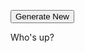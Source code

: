 <html>
<body>

<button type="button" onclick="myFunction()">Generate New</button>

<p id="character">Who's up?</p>

<script>

function choice(thing){
    return thing[Math.floor(Math.random() * thing.length)];
}

function remove(arr, value) {
  var index = arr.indexOf(value);
  if (index > -1) {
    arr.splice(index, 1);
  }
  return arr;
}

function myFunction() { 

var skills = ['Linguistics', 'Zoology', 'Botany', 'Geology', 'Industrial Equipment', 'Jury-Rigging', 'Chemistry',
          'Computers', 'Zero-G', 'Mathematics', 'Art', 'Archaeology', 'Theology', 'Military Training', 'Rimwise', 'Athletics']

var char = {charclass : choice(['Marine','Android','Scientist','Teamster'])}
             
char.strength = Math.floor(Math.random() * 10) + Math.floor(Math.random() * 10) + 22
char.speed = Math.floor(Math.random() * 10) + Math.floor(Math.random() * 10) + 22
char.intellect = Math.floor(Math.random() * 10) + Math.floor(Math.random() * 10) + 22
char.combat = Math.floor(Math.random() * 10) + Math.floor(Math.random() * 10) + 22

char.sanity = Math.floor(Math.random() * 10) + Math.floor(Math.random() * 10) + 12
char.fear = Math.floor(Math.random() * 10) + Math.floor(Math.random() * 10) + 12
char.body = Math.floor(Math.random() * 10) + Math.floor(Math.random() * 10) + 12

char.wounds = 2
char.health = Math.floor(Math.random() * 10) + 11

if (char.charclass == 'Marine'){
    char.combat += 10
    char.body += 10
    char.fear += 20
    char.wounds = 3
    
	skills = remove(skills,'Military Training')
	skills = remove(skills,'Athletics')
	var randSkill = choice(skills)
	skills = remove(skills,randSkill)
  char.skills = 'Military Training, Athletics, ' + choice(['and ' + choice(['Tactics', 'Wilderness Survival', 'Firearms', 'Hand-to-Hand Combat']), 
                                                               randSkill + ', and ' + choice(skills)])
    
	char.loadout = choice(['Tank Top and Camo Pants (AP 1), Combat Knife (as Scalpel), Stimpak x1',
                'Advanced Battle Dress (AP 10), Flame Thrower, Boarding Axe',
                'Standard Battle Dress (AP 7), Combat Shotgun (4 rnds), Rucksack, Camping Gear',
                'Standard Battle Dress (AP 7), Pulse Rifle (3 mags), Infrared Goggles',
                'Standard Battle Dress (AP 7), Smart Rifle (3 mags), Binoculars, Personal Locator',
                'Standard Battles Dress (AP 7), SMG (3 mags), MRE x7',
                'Fatigues (AP 2), Combat Shotgun (2 rnds), Dog, Leash, Tennis Ball',
                'Fatigues (AP 2), Revolver (12 rnds), Single Frag Grenade',
                'Dress Uniform (AP 1), Revolver (1 rnd), Challenge Coin',
                'Advanced Battle Dress (AP 10), Heavy Machine Gun (1 can of ammo), HUD])'])
}

if (char.charclass == 'Android'){
    char.intellect += 20
    char.fear += 60
    char.wounds = 3
    var mod_stat = choice(['strength','speed','intellect','combat'])
    char[mod_stat] -= 10
    
	skills = remove(skills,'Linguistics')
	skills = remove(skills,'Computers')
	skills = remove(skills,'Mathematics')
	var randSkill = choice(skills)
	skills = remove(skills,randSkill)
    char.skills = 'Linguistics, Computers, Mathematics, ' + choice(['and ' + choice(['Hacking','Physics']),
                                                                       randSkill + ', and ' + choice(skills)])
    
	char.loadout = choice(['Vaccsuit (AP 3), Smart Rifle (2 mags), Infrared Goggles, Mylar Blanket',
                'Vaccsuit (AP 3), Revolver (12 rnds), Long-range Comms, Satchel',
                'Hazard Suit (AP 5), Revolver (6 rnds), Defibrillator, First Aid Kit, Flashlight',
                'Hazard Suit (AP 5), Foam Gun (2 charges), Sample Collection Kit, Screwdriver',
                'Standard Battle Dress (AP 7), Tranq Pistol (3 shots), Paracord (100m)',
                'Standard Crew Attire (AP 1), Stun Baton, Small Pet',
                'Standard Crew Attire (AP 1), Scalpel, Bioscanner',
                'Standard Crew Attire (AP 1), 1 Frag Grenade, Pen Knife',
                'Manufacturer Supplied Attire (AP 1), 1 Jump-9 Ticket (blank)',
                'Corporate Attire (AP 1), VIP Corporate Key Card'])
}
    
if (char.charclass == 'Scientist'){
    char.intellect += 10
    char.sanity += 30
    var mod_stat = choice(['strength','speed','intellect','combat'])
    char[mod_stat] += 5

    var doctorate = choice(['Sophontology', 'Exobiology', 'Surgery', 'Planetology', 'Robotics', 'Engineering',
                        'Cybernetics', 'Artificial Intelligence', 'Hyperspace', 'Xenoesotericism'])
    
    var masters = choice({'Sophontology': ['Psychology'], 'Exobiology': ['Pathology'], 'Surgery': ['Pathology', 'Field Medicine'],
                      'Planetology': ['Ecology', 'Asteroid Mining'], 'Robotics': ['Mechanical Repair'], 'Engineering': ['Mechanical Repair'],
                      'Cybernetics': ['Mechanical Repair'], 'Artificial Intelligence': ['Hacking'],
                      'Hyperspace': ['Piloting', 'Physics', 'Mysticism'], 'Xenoesotericism': ['Mysticism']}[doctorate])
    
    var bach = choice({'Psychology': ['Zoology'], 'Pathology': ['Zoology', 'Botany'], 'Field Medicine': ['Zoology', 'Botany'],
                   'Ecology': ['Botany', 'Geology'], 'Asteroid Mining': ['Geology', 'Industrial Equipment'],
                   'Mechanical Repair': ['Industrial Equipment', 'Jury-Rigging', 'Chemistry', 'Military Training'], 'Hacking': ['Computers'],
                   'Piloting': ['Zero-G'], 'Physics': ['Mathematics'], 'Mysticism': ['Art', 'Archaeology', 'Theology']}[masters])

    skills = remove(skills,bach)
    
    char.skills = bach + ', ' + masters + ', and ' + doctorate + '; and also ' + choice(skills)

    char.loadout = choice(['Hazard Suit (AP 5), Tranq Pistol (3 charges), Bioscanner, Sample Collection Kit',
                'Hazard Suit (AP 5), Flamethrower (1 charge), Pain Pills, Electronic Tool Set',
                'Vaccsuit (AP 3), Rigging Gun, Sample Collection Kit, Flashlight, Lab Rat',
                'Vaccsuit (AP 3), Foam Gun (2 charges), Foldable Stretcher, First Aid Kit, Radiation Pills',
                'Lab Coat (AP 1), Screwdriver, Medscanner, Vaccine (1 dose)',
                'Lab Coat (AP 1), Cybernetic Diagnostic Scanner, Portable Computer Terminal',
                'Scrubs (AP 1), Scalpel, Automed x6, Oxygen Tank with Filter Mask',
                'Scrubs (AP 1), Vial of Acid, Mylar Blanket, First Aid Kit',
                'Standard Crew Attire (AP 1), Utility Knife, Cybernetic Diagnostic Scanner, Duct Tape',
                'Civilian Clothes (AP 1), Briefcase, Prescription Pad, Fountain Pen (Poison Injector)'])
}

if (char.charclass == 'Teamster'){
    char.strength += 5
    char.speed += 5
    char.intellect += 5
    char.combat += 5
    char.sanity += 10
    char.fear += 10
    char.body += 10
    
	skills = remove(skills,'Industrial Equipment')
	skills = remove(skills, 'Zero-G')
  var jobSkill = choice(skills)
	skills = remove(skills,jobSkill)
  var jobAdvanced = {'Linguistics': [], 'Zoology': ['Psychology', 'Pathology', 'Field Medicine'],
                   'Botany': ['Pathology', 'Field Medicine', 'Ecology', 'Wilderness Survival'],'Geology': ['Ecology', 'Asteroid Mining'],
                   'Jury-Rigging': ['Mechanical Repair', 'Explosives'], 'Chemistry': ['Mechanical Repair', 'Explosives', 'Pharmacology'],
                   'Computers': ['Hacking'], 'Mathematics': ['Physics'], 'Art': ['Mysticism'], 'Archaeology': ['Mysticism'],
                   'Theology': ['Mysticism'], 'Military Training': ['Mechanical Repair', 'Explosives', 'Tactics', 'Wilderness Survival', 'Firearms'],
                   'Rimwise': ['Firearms', 'Hand-to-Hand Combat'], 'Athletics': ['Hand-to-Hand Combat']}[jobSkill]

  char.skills = 'Industrial Equipment, Zero-G, ' + jobSkill + ', and ' + choice(['Asteroid Mining', 'Mechanical Repair', 'Piloting'].concat(jobAdvanced))

	char.loadout = choice(['Vaccsuit (AP 3), Laser Cutter (charged), Patch Kit, Extra Battery',
                'Vaccsuit (AP 3), Revolver (6 rnds), Crowbar, Flashlight',
                'Vaccsuit (AP 3), Rigging Gun, Shovel, Salvage Drone',
                'Hazard Suit (AP 5), Vibechete, Spanner, Camping Gear, Water Filter',
                'Heavy Duty Work Clothes (AP 2), Explosive Charge, Detonator, Cigarettes',
                'Heavy Duty Work Clothes (AP 2), Drill, Paracord (100m), Drone',
                'Standard Crew Attire (AP 1), Combat Shotgun (4 rnds), Extension Cord (20m), Cat',
                'Standard Crew Attire (AP 1), Nail Gun (32 rnds), Head Lamp, Satchel',
                'Standard Crew Attire (AP 1), Flare Gun (2 rnds), Water Filter, Personal Locator, Subsurface Scanner',
                'Lounge Wear (AP 1), Crowbar, Pain Pills, Six Pack of Beer'])
}                                                                               
    
char.trinket = choice(['Manual: PANIC: Harbinger of Catastrophe','Pendant: Shell Fragments Suspended in Plastic',
                    'Coffee Cup, Chipped, reads: HAPPINESS IS MANDATORY','Antique Company Script (Asteroid Mine)',
                    'Pamphlet: Zen and the Art of Cargo Arrangement','Manual: Moonshining With Gun Oil & Fuel',
                    'Manual: SURVIVAL: Eat Soup With a Knife','Pair of Shot Glasses (Spent Shotgun Shells)',
                    'Miniature Chess Set, Bone, Pieces Missing','Dessicated Husk Doll', 'Key (Childhood Home)','Gyroscope, Bent, Tin',
                    'Alien Pressed Flower (common)', 'Dog Tags (Heirloom)', 'Faded Green Poker Chip','Necklace of Shell Casings',
                    'Token: “Is Your Morale Improving?”', 'Ukulele','Corroded Android Logic Core', 'Phosphorescent Sticks, Neon',
                    'Spray Paint','Pamphlet: Signs of Parasitical Infection', 'Pamphlet: The Indifferent Stars',
                    'Wanted Poster, Weathered','Manual: Treat Your Rifle Like A Lady', 'Calendar: Military Battles',
                    'Locket, Hair Braid','Bone Knife', 'Manual: Rich Captain, Poor Captain', 'Scultpure of a Rat (Gold)',
                    'Calendar: Alien Pin-Up Art', 'Campaign Poster (Home Planet)', 'Blanket, Fire Retardant',
                    'Rejected Application (Colony Ship)', 'Preserved Insectile Aberration', 'Hooded Parka, Fleece-Lined',
                    'Holographic Serpentine Dancer', 'Titanium Toothpick', 'Gun','Snake Whiskey', 'Gloves, Leather (Xenomorph Hide)',
                    'Flint Hatchet','Medical Container, Purple Powder', 'Smut (Seditious): The Captain, Ordered',
                    'Pendant: Two Astronauts form a Skull','Pills: Male Enhancement, Shoddy', 'Towel, Slightly Frayed', 'Rubik\'s Cube',
                    'Casino Playing Cards', 'Brass Knuckles', 'Stress Ball, reads: Zero Stress in Zero G','Lagomorph Foot',
                    'Fuzzy Handcuffs', 'Sputnik Pin','Moonstone Ring', 'Journal of Grudges', 'Ushanka','Manual: Mining Safety and You',
                    'Stylized Cigarette Case', 'Trucker Cap, Mesh, Grey Alien Logo','Pamphlet: Against Human Simulacrum',
                    'Ball of Assorted Gauge Wire', 'Menthol Balm','Animal Skull, 3 Eyes, Curled Horns', 'Spanner', 'Pith Helmet',
                    'Bartender’s Certification (Expired)', 'Switchblade, Ornamental', '10m x10m Tarp','Bent Wrench',
                    'Powdered Xenomorph Horn', 'I Ching, Missing Sticks','Prospecting Mug, Dented', 'Bonsai Tree, Potted', 'Kukri',
                    'Eerie Mask', 'Golf Club (Putter)', 'Trench Shovel','Ultrablack Marble', 'Trilobite Fossil',
                    'Shiv, Sharpened Butter Knife','Ivory Dice', 'Pamphlet: A Lover In Every Port', 'Taxidermied Cat',
                    'Tarot Cards, Worn, Pyrite Gilded Edges', 'Patched Overalls, Personalized', 'Pamphlet: Interpreting Sheep Dreams',
                    'Bag of Assorted Teeth', 'Fleshy Thing Sealed in a Murky Jar', 'Faded Photograph, A Windswept Heath',
                    'Ashes (A Relative)', 'Spiked Bracelet', 'Opera Glasses','DNR Beacon Necklace', 'Harmonica',
                    'Pamphlet: Android Overlords','Cigarettes (Grinning Skull)', 'Pictorial Pornography, Dogeared, Well-thumbed',
                    'Pamphlet: The Relic of Flesh','Pills: Areca Nut'])

char.patch = choice(['“I’m Not A Rocket Scientist / But You’re An Idiot”', '“I Like My Tools Clean / And My Lovers Dirty”',
                '“All Out of Fucks To Give” (Astronaut with Turned Out Pockets)', 'Medic Patch (Skull and Crossbones over Cross)',
                'Pin-Up (Nurse): “The Louder You Scream the Faster I Come”', '“Travel To Distant Places / Meet Unusual Things / Get Eaten”',
                '“Don’t Run, You’ll Only Die Tired” Backpatch', 'HMFIC (Head Mother Fucker In Charge)', 'BOHICA (Bend, Over Here It Comes Again)',
                'Red Shirt Logo', 'Dove in Crosshairs', '“I Am My Brother’s Keeper”', 'Blood Type (Reference Patch)', 'Chibi Cthulhu', '“Mama Tried”',
                'Poker Hand: Dead Man’s Hand', '“Welcome to the DANGER ZONE”', 'Black Widow Spider', 'Biohazard Symbol', 'Skull and Crossed Wrenches',
                '“My Other Ride Married You”', 'Mr. Yuck', 'Pin-Up (Succubus)', '“One Size Fits All” (Grenade)', 'Nuclear Symbol', '“DILLIGAF?”',
                'Grim Reaper Backpatch', '“Eat The Rich”', '“DRINK / FIGHT / FUCK”', 'отъебись (Get Fucked, Russian)', '“Be Sure: Doubletap”',
                '“Work Hard / Party Harder”', '“Smooth Operator”', 'Flame Emoji', 'Mudflap Girl', 'Atom Symbol', 'Smiley Face (Glow in the Dark)',
                'Fun Meter (reads: Bad Time)', '“For Science!”', '“Smile: Big Brother is Watching”', '“GAME OVER” (Bride & Groom)', '“Actually, I AM A Rocket Scientist”',
                'Jolly Roger', 'Heart', '“Help Wanted”', 'Viking Skull', '“IMPROVE / ADAPT / OVERCOME”', 'Princess', '“APEX PREDATOR” (Sabertooth Skull)',
                '“SUCK IT UP”', '“NOMAD”', 'Pin-Up (Ace of Spades)', '“Cowboy Up” (Crossed Revolvers)', '“GOOD BOY”', 'Queen of Hearts', '“Troubleshooter”',
                'Dice (Snake Eyes)', 'Security Guard', 'NASA Logo', '“#1 Worker”', '“LONER”', 'Crossed Hammers with Wings', '“Good” (Brain)',
                'Front Towards Enemy (Claymore Mine)', '“Keep Well Lubricated”', '“Bad Bitch”', 'Pin-Up (Riding Missile)', 'Soviet Hammer & Sickle',
                '“Too Pretty To Die”', 'FUBAR', '“Plays Well With Others”', '“Fuck Forever” (Roses)', '“I’m A (Love) Machine”', '“Live Free and Die”', 'Icarus',
                'Pin-Up (Mechanic)', '“IF I’M RUNNING KEEP UP” Backpatch', '”Girl’s Best Friend” (Diamond)', 'HELLO MY NAME IS:', '“Meat Bag”',
                'Risk of Electrocution Symbol', '“Powered By Coffee”', '“I Am Not A Robot”', 'Inverted Cross', '“Take Me To Your Leader” (UFO)', 'Red Gear',
                '“Do You Sign My Paychecks?” Backpatch', '“DO YOUR JOB”', '“I Can’t Fix Stupid”', '“I ♥ Myself”', '“Take My Life (Please)”',
                '“Space IS My Home” (Sad Astronaut)', 'Double Cherry', '“Upstanding Citizen”', 'All Seeing Eye', '“Volunteer”',
                'Allergic To Bullshit (Medical Style Patch)', '“Do I LOOK Like An Expert?”', '“Solve Et Coagula” (Baphomet)', '“Fix Me First” (Caduceus)'])


var output = `You are ${(char.charclass == 'Android') ? 'an' : 'a'} ${char.charclass}. Your stats are:<br>
STR: ${char.strength}, SPD: ${char.speed}, INT: ${char.intellect}, CMB: ${char.combat}<br>
SAN: ${char.sanity}, FER: ${char.fear}, BOD: ${char.body}<br>
You have ${char.wounds} wounds with ${char.health} health each and start with 2 stress.<br>
<br>
You're carrying: ${char.loadout}, as well as a ${char.trinket}.<br>
Your skills are ${char.skills}.<br>
<br>
On your uniform, you wear a ${char.patch} patch.<br>
`

document.getElementById("character").innerHTML = output
}
</script>

</body>
</html>

